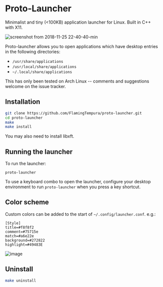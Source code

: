 # Proto-Launcher

Minimalist and tiny (<100KB) application launcher for Linux. Built in C++ with X11.

![screenshot from 2018-11-25 22-40-40-min](https://user-images.githubusercontent.com/1085434/48985784-ad549e80-f103-11e8-9187-0261f25c6137.png)

Proto-launcher allows you to open applications which have desktop entries in the following directories:
* `/usr/share/applications`
* `/usr/local/share/applications`
* `~/.local/share/applications`

This has only been tested on Arch Linux -- comments and suggestions welcome on the issue tracker.

## Installation

```sh
git clone https://github.com/FlamingTempura/proto-launcher.git
cd proto-launcher
make
make install
```

You may also need to install libxft.

## Running the launcher

To run the launcher:

```
proto-launcher
```

To use a keyboard combo to open the launcher, configure your desktop environment to run `proto-launcher` when you press a key shortcut.

## Color scheme

Custom colors can be added to the start of `~/.config/launcher.conf`. e.g.:

```
[Style]
title=#f8f8f2
comment=#75715e
match=#a6e22e
background=#272822
highlight=#49483E
```

![image](https://user-images.githubusercontent.com/1085434/49332368-0741e200-f5a4-11e8-8efb-4bfa71fbd3b9.png)

## Uninstall

```sh
make uninstall
```
